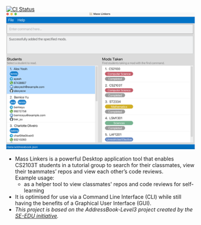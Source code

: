 [![CI Status](https://github.com/AY2223S1-CS2103T-T11-4/tp/workflows/Java%20CI/badge.svg)](https://github.com/AY2223S1-CS2103T-T11-4/tp/actions)
![](docs/images/Ui.png)

* Mass Linkers is a powerful Desktop application tool that enables CS2103T students in a tutorial group to search for their classmates, view their teammates’ repos and view each other’s code reviews.<br>
  Example usage:
  * as a helper tool to view classmates' repos and code reviews for self-learning
* It is optimised for use via a Command Line Interface (CLI) while still having the benefits of a Graphical User Interface (GUI).
* _This project is based on the AddressBook-Level3 project created by the [SE-EDU initiative](https://se-education.org)._

